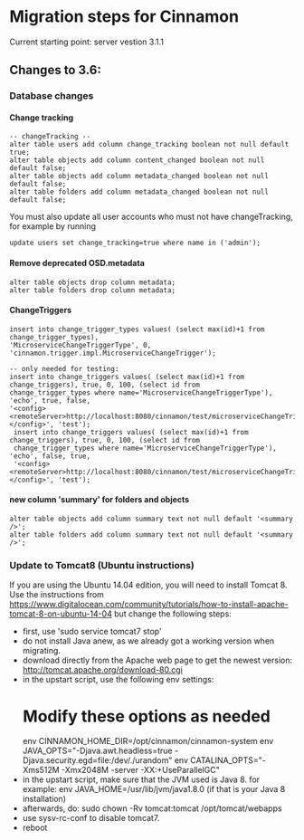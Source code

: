 # Migration steps for Cinnamon

Current starting point: server vestion 3.1.1

## Changes to 3.6:

### Database changes

#### Change tracking

    -- changeTracking --
    alter table users add column change_tracking boolean not null default true;
    alter table objects add column content_changed boolean not null default false;
    alter table objects add column metadata_changed boolean not null default false;
    alter table folders add column metadata_changed boolean not null default false;
    
You must also update all user accounts who must not have changeTracking, for example by running

    update users set change_tracking=true where name in ('admin'); 

#### Remove deprecated OSD.metadata
 
    alter table objects drop column metadata;
    alter table folders drop column metadata;

#### ChangeTriggers
    
    insert into change_trigger_types values( (select max(id)+1 from change_trigger_types),
    'MicroserviceChangeTriggerType', 0, 'cinnamon.trigger.impl.MicroserviceChangeTrigger');

    -- only needed for testing:
    insert into change_triggers values( (select max(id)+1 from change_triggers), true, 0, 100, (select id from 
    change_trigger_types where name='MicroserviceChangeTriggerType'), 'echo', true, false, 
    '<config><remoteServer>http://localhost:8080/cinnamon/test/microserviceChangeTriggerPreRequestTest</remoteServer></config>', 'test');    
     insert into change_triggers values( (select max(id)+1 from change_triggers), true, 0, 100, (select id from 
     change_trigger_types where name='MicroserviceChangeTriggerType'), 'echo', false, true, 
     '<config><remoteServer>http://localhost:8080/cinnamon/test/microserviceChangeTriggerPostRequestTest</remoteServer></config>', 'test');


#### new column 'summary' for folders and objects

    alter table objects add column summary text not null default '<summary />';
    alter table folders add column summary text not null default '<summary />';

### Update to Tomcat8 (Ubuntu instructions)
 
If you are using the Ubuntu 14.04 edition, you will need to install Tomcat 8. 
Use the instructions from 
https://www.digitalocean.com/community/tutorials/how-to-install-apache-tomcat-8-on-ubuntu-14-04
but change the following steps:

* first, use 'sudo service tomcat7 stop'
* do not install Java anew, as we already got a working version when migrating.
* download directly from the Apache web page to get the newest version:
    http://tomcat.apache.org/download-80.cgi
* in the upstart script, use the following env settings:
  # Modify these options as needed                                                                                                                                                                                                                                               
  env CINNAMON_HOME_DIR=/opt/cinnamon/cinnamon-system
  env JAVA_OPTS="-Djava.awt.headless=true -Djava.security.egd=file:/dev/./urandom"
  env CATALINA_OPTS="-Xms512M -Xmx2048M -server -XX:+UseParallelGC"
* in the upstart script, make sure that the JVM used is Java 8.
  for example: env JAVA_HOME=/usr/lib/jvm/java1.8.0 (if that is your Java 8 installation)
* afterwards, do: sudo chown -Rv tomcat:tomcat /opt/tomcat/webapps
* use sysv-rc-conf to disable tomcat7.
* reboot